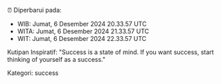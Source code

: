 ⏰ Diperbarui pada:
- WIB: Jumat, 6 Desember 2024 20.33.57 UTC
- WITA: Jumat, 6 Desember 2024 21.33.57 UTC
- WIT: Jumat, 6 Desember 2024 22.33.57 UTC

Kutipan Inspiratif:
"Success is a state of mind. If you want success, start thinking of yourself as a success."


Kategori: success

